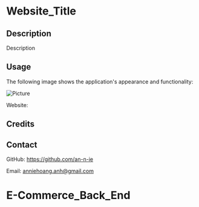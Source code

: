 # Website_Title

## Description

Description

## Usage

The following image shows the application's appearance and functionality:

![Picture](./Assets/Weather-Dashboard.png)

Website: 

## Credits



## Contact

GitHub: https://github.com/an-n-ie

Email: anniehoang.anh@gmail.com
# E-Commerce_Back_End
